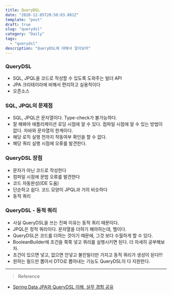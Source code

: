 ```yaml
---
title: QueryDSL
date: "2020-12-05T20:50:03.881Z"
template: "post"
draft: true
slug: "querydsl"
category: "Daily"
tags:
  - "querydsl"
description: "QueryDSL에 대해서 알아보자"
---
```

### QueryDSL
- SQL, JPQL을 코드로 작성할 수 있도록 도와주는 빌더 API
- JPA 크리테이라에 비해서 편리하고 실용적이다
- 오픈소스

### SQL, JPQL의 문제점
- SQL, JPQL은 문자열이다. Type-check가 불가능하다.
- 잘 해봐야 애플리케이션 로딩 시점에 알 수 있다. 컴파일 시점에 알 수 있는 방법이 없다. 자바와 문자열의 한계이다.
- 해당 로직 실행 전까지 작동여부 확인을 할 수 없다.
- 해당 쿼리 실행 시점에 오류를 발견한다.

### QueryDSL 장점
- 문자가 아닌 코드로 작성한다
- 컴파일 시점에 문법 오류를 발견한다
- 코드 자동완성(IDE 도움)
- 단순하고 쉽다.  코드 모양이 JPQL과 거의 비슷하다
- 동적 쿼리

### QueryDSL - 동적 쿼리
- 사실 QueryDSL을 쓰는 진짜 이유는 동적 쿼리 때문이다.
- JPQL은 정적 쿼리이다. 문자열을 더하기 해야하는데, 헬이다.
- QueryDSL은 코드를 더하는 것이기 때문에, 그것 보다 수월하게 할 수 있다.
- BooleanBuilder에 조건을 쭉쭉 넣고 쿼리를 실행시키면 된다. 더 자세히 공부해보자.
- 조건이 있으면 넣고, 없으면 안넣고 불린빌더만 가지고 동적 쿼리가 생성이 된다!!!
- 원하는 필드만 뽑아서 DTO로 뽑아내는 기능도 QueryDSL이 다 지원한다.



<hr>

> Reference
- [Spring Data JPA와 QueryDSL 이해, 실무 경험 공유](https://ict-nroo.tistory.com/117)